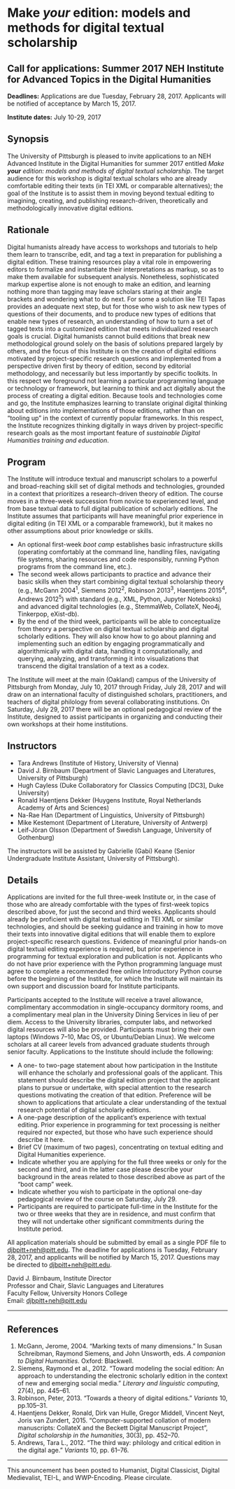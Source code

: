 # Make _your_ edition: models and methods for digital textual scholarship

## Call for applications: Summer 2017 NEH Institute for Advanced Topics in the Digital Humanities

**Deadlines:** Applications are due Tuesday, February 28, 2017. Applicants will be notified of acceptance by March 15, 2017. 

**Institute dates:** July 10-29, 2017

## Synopsis

The University of Pittsburgh is pleased to invite applications to an NEH Advanced Institute in the Digital Humanities for summer 2017 entitled _Make **your** edition: models and methods of digital textual scholarship_. The target audience for this workshop is digital textual scholars who are already comfortable editing their texts (in TEI XML or comparable alternatives); the goal of the Institute is to assist them in moving beyond textual editing to imagining, creating, and publishing research-driven, theoretically and methodologically innovative digital editions.

## Rationale

Digital humanists already have access to workshops and tutorials to help them learn to transcribe, edit, and tag a text in preparation for publishing a digital edition. These training resources play a vital role in empowering editors to formalize and instantiate their interpretations as markup, so as to make them available for subsequent analysis. Nonetheless, sophisticated markup expertise alone is not enough to make an edition, and learning nothing more than tagging may leave scholars staring at their angle brackets and wondering what to do next. For some a solution like TEI Tapas provides an adequate next step, but for those who wish to ask new types of questions of their documents, and to produce new types of editions that enable new types of research, an understanding of how to turn a set of tagged texts into a customized edition that meets individualized research goals is crucial. Digital humanists cannot build editions that break new methodological ground solely on the basis of solutions prepared largely by others, and the focus of this Institute is on the creation of digital editions motivated by project-specific research questions and implemented from a perspective driven first by theory of edition, second by editorial methodology, and necessarily but less importantly by specific toolkits. In this respect we foreground not learning a particular programming language or technology or framework, but learning to think and act digitally about the process of creating a digital edition. Because tools and technologies come and go, the Institute emphasizes learning to translate original digital thinking about editions into implementations of those editions, rather than on “tooling up” in the context of currently popular frameworks. In this respect, the Institute recognizes thinking digitally in ways driven by project-specific research goals as the most important feature of _sustainable Digital Humanities training and education_.

## Program

The Institute will introduce textual and manuscript scholars to a powerful and broad-reaching skill set of digital methods and technologies, grounded in a context that prioritizes a research-driven theory of edition. The course moves in a three-week succession from novice to experienced level, and from base textual data to full digital publication of scholarly editions. The Institute assumes that participants will have meaningful prior experience in digital editing (in TEI XML or a comparable framework), but it makes no other assumptions about prior knowledge or skills.

* An optional first-week _boot camp_ establishes basic infrastructure skills (operating comfortably at the command line, handling files, navigating file systems, sharing resources and code responsibly, running Python programs from the command line, etc.).
* The second week allows participants to practice and advance their basic skills when they start combining digital textual scholarship theory (e.g., McGann 2004<sup>1</sup>, Siemens 2012<sup>2</sup>, Robinson 2013<sup>3</sup>, Haentjens 2015<sup>4</sup>, Andrews 2012<sup>5</sup>) with standard (e.g., XML, Python, Jupyter Notebooks) and advanced digital technologies (e.g., StemmaWeb, CollateX, Neo4j, Tinkerpop, eXist-db).
* By the end of the third week, participants will be able to conceptualize from theory a perspective on digital textual scholarship and digital scholarly editions. They will also know how to go about planning and implementing such an edition by engaging programmatically and algorithmically with digital data, handling it computationally, and querying, analyzing, and transforming it into visualizations that transcend the digital translation of a text as a codex.

The Institute will meet at the main (Oakland) campus of the University of Pittsburgh from Monday, July 10, 2017 through Friday, July 28, 2017 and will draw on an international faculty of distinguished scholars, practitioners, and teachers of digital philology from several collaborating institutions. On Saturday, July 29, 2017 there will be an optional pedagogical review of the Institute, designed to assist participants in organizing and conducting their own workshops at their home institutions.

## Instructors
* Tara Andrews (Institute of History, University of Vienna)
* David J. Birnbaum (Department of Slavic Languages and Literatures, University of Pittsburgh)
* Hugh Cayless (Duke Collaboratory for Classics Computing [DC3], Duke University)
* Ronald Haentjens Dekker (Huygens Institute, Royal Netherlands Academy of Arts and Sciences)
* Na-Rae Han (Department of Linguistics, University of Pittsburgh)
* Mike Kestemont (Department of Literature, University of Antwerp)
* Leif-Jöran Olsson (Department of Swedish Language, University of Gothenburg)

The instructors will be assisted by Gabrielle (Gabi) Keane (Senior Undergraduate Institute Assistant, University of Pittsburgh).


## Details

Applications are invited for the full three-week Institute or, in the case of those who are already comfortable with the types of first-week topics described above, for just the second and third weeks. Applicants should already be proficient with digital textual editing in TEI XML or similar technologies, and should be seeking guidance and training in how to move their texts into innovative digital editions that will enable them to explore project-specific research questions. Evidence of meaningful prior hands-on digital textual editing experience is required, but prior experience in programming for textual exploration and publication is not. Applicants who do not have prior experience with the Python programming language must agree to complete a recommended free online Introductory Python course before the beginning of the Institute, for which the Institute will maintain its own support and discussion board for Institute participants.

Participants accepted to the Institute will receive a travel allowance, complimentary accommodation in single-occupancy dormitory rooms, and a complimentary meal plan in the University Dining Services in lieu of per diem. Access to the University libraries, computer labs, and networked digital resources will also be provided. Participants must bring their own laptops (Windows 7–10, Mac OS, or Ubuntu/Debian Linux). We welcome scholars at all career levels from advanced graduate students through senior faculty. Applications to the Institute should include the following:

* A one- to two-page statement about how participation in the Institute will enhance the scholarly and professional goals of the applicant. This statement should describe the digital edition project that the applicant plans to pursue or undertake, with special attention to the research questions motivating the creation of that edition. Preference will be shown to applications that articulate a clear understanding of the textual research potential of digital scholarly editions.
* A one-page description of the applicant’s experience with textual editing. Prior experience in programming for text processing is neither required nor expected, but those who have such experience should describe it here.
* Brief CV (maximum of two pages), concentrating on textual editing and Digital Humanities experience.
* Indicate whether you are applying for the full three weeks or only for the second and third, and in the latter case please describe your background in the areas related to those described above as part of the “boot camp” week.
* Indicate whether you wish to participate in the optional one-day pedagogical review of the course on Saturday, July 29.
* Participants are required to participate full-time in the Institute for the two or three weeks that they are in residence, and must confirm that they will not undertake other significant commitments during the Institute period.

All application materials should be submitted by email as a single PDF file to djbpitt+neh@pitt.edu. The deadline for applications is Tuesday, February 28, 2017, and applicants will be notified by March 15, 2017. Questions may be directed to djbpitt+neh@pitt.edu.

David J. Birnbaum, Institute Director  
Professor and Chair, Slavic Languages and Literatures  
Faculty Fellow, University Honors College  
Email: djbpitt+neh@pitt.edu
_____
## References

1. McGann, Jerome, 2004. “Marking texts of many dimensions.” In Susan Schreibman, Raymond Siemens, and John Unsworth, eds. _A companion to Digital Humanities_. Oxford: Blackwell.
1. Siemens, Raymond et al., 2012. “Toward modeling the social edition: An approach to understanding the electronic scholarly edition in the context of new and emerging social media.” _Literary and linguistic computing_, 27(4), pp. 445–61.
1. Robinson, Peter, 2013. “Towards a theory of digital editions.” _Variants_ 10, pp.105–31.
1. Haentjens Dekker, Ronald, Dirk van Hulle, Gregor Middell, Vincent Neyt, Joris van Zundert, 2015. “Computer-supported collation of modern manuscripts: CollateX and the Beckett Digital Manuscript Project”, _Digital scholarship in the humanities_, 30(3), pp. 452–70.
1. Andrews, Tara L., 2012. “The third way: philology and critical edition in the digital age.” _Variants_ 10, pp. 61–76.

___
This anouncement has been posted to Humanist,
Digital Classicist, Digital Medievalist, TEI-L, and WWP-Encoding. Please circulate.